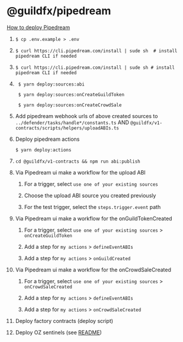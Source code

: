 # @guildfx/pipedream

[How to deploy Pipedream](https://share.vidyard.com/watch/173UWaLR7pNmHdRhPVUx9h)

1. ```
   $ cp .env.example > .env
   ```

2. ```
   $ curl https://cli.pipedream.com/install | sude sh  # install pipedream CLI if needed
   ```

3. ```
   $ curl https://cli.pipedream.com/install | sude sh # install pipedream CLI if needed
   ```

4. ```
    $ yarn deploy:sources:abi

    $ yarn deploy:sources:onCreateGuildToken

    $ yarn deploy:sources:onCreateCrowdSale

   ```

5. Add pipedream webhook urls of above created sources to `../defender/tasks/handle*/constants.ts` AND `@guildfx/v1-contracts/scripts/helpers/uploadABIs.ts`

6. Deploy pipedream actions

   ```
   $ yarn deploy:actions
   ```

7. ```
   cd @guildfx/v1-contracts && npm run abi:publish
   ```

8. Via Pipedream ui make a workflow for the upload ABI

   1. For a trigger, select `use one of your existing sources`

   2. Choose the upload ABI source you created previously

   3. For the test trigger, select the `steps.trigger.event` path

9. Via Pipedream ui make a workflow for the onGuildTokenCreated

   1. For a trigger, select `use one of your existing sources` > `onCreateGuildToken`

   2. Add a step for `my actions` > `defineEventABIs`

   3. Add a step for `my actions` > `onGuildCreated`

10. Via Pipedream ui make a workflow for the onCrowdSaleCreated

    1. For a trigger, select `use one of your existing sources` > `onCrowdSaleCreated`

    2. Add a step for `my actions` > `defineEventABIs`

    3. Add a step for `my actions` > `onCrowdSaleCreated`

11. Deploy factory contracts (deploy script)

12. Deploy OZ sentinels (see [README](../defender/README.md))
